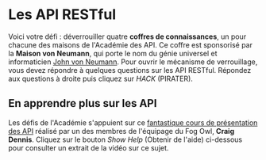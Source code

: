# Les API RESTful

Voici votre défi&nbsp;: déverrouiller quatre **coffres de connaissances**, un pour chacune des maisons de l'Académie des API. Ce coffre est sponsorisé par la **Maison von&nbsp;Neumann**, qui porte le nom du génie universel et informaticien [John von&nbsp;Neumann](https://en.wikipedia.org/wiki/John_von_Neumann). Pour ouvrir le mécanisme de verrouillage, vous devez répondre à quelques questions sur les API RESTful. Répondez aux questions à droite puis cliquez sur *HACK* (PIRATER).

## En apprendre plus sur les API

Les défis de l'Académie s'appuient sur ce [fantastique cours de présentation des API](https://www.youtube.com/watch?v=GZvSYJDk-us) réalisé par un des membres de l'équipage du Fog Owl, **Craig Dennis**. Cliquez sur le bouton *Show Help* (Obtenir de l'aide) ci-dessous pour consulter un extrait de la vidéo sur ce sujet.